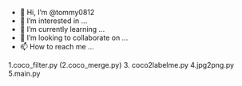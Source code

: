 - 👋 Hi, I’m @tommy0812
- 👀 I’m interested in ...
- 🌱 I’m currently learning ...
- 💞️ I’m looking to collaborate on ...
- 📫 How to reach me ...

<!---
tommy0812/tommy0812 is a ✨ special ✨ repository because its `README.md` (this file) appears on your GitHub profile.
You can click the Preview link to take a look at your changes.
--->






1.coco_filter.py
(2.coco_merge.py)
3. coco2labelme.py
4.jpg2png.py
5.main.py

